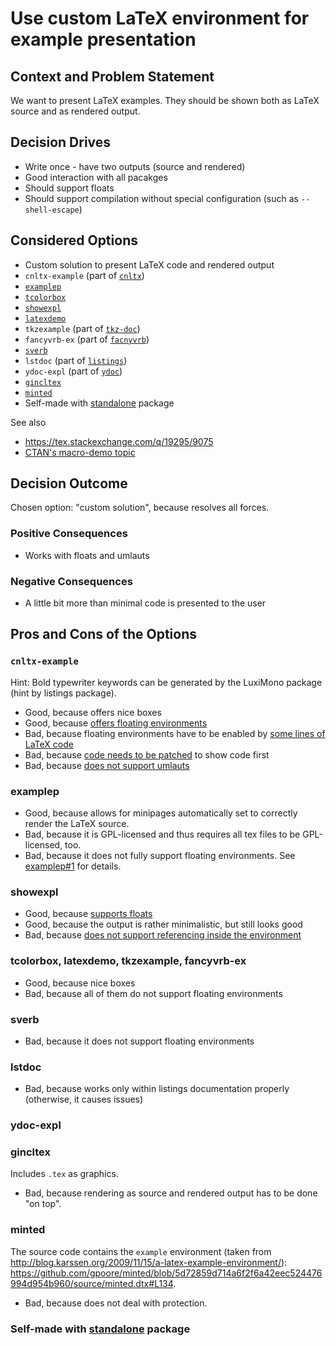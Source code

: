 # Use custom LaTeX environment for example presentation

## Context and Problem Statement

We want to present LaTeX examples.
They should be shown both as LaTeX source and as rendered output.

## Decision Drives

* Write once - have two outputs (source and rendered)
* Good interaction with all pacakges
* Should support floats
* Should support compilation without special configuration (such as `--shell-escape`)

## Considered Options

* Custom solution to present LaTeX code and rendered output
* `cnltx-example` (part of [`cnltx`](https://www.ctan.org/pkg/cnltx))
* [`examplep`](https://github.com/koppor/examplep)
* [`tcolorbox`](https://www.ctan.org/pkg/tcolorbox)
* [`showexpl`](https://ctan.org/pkg/showexpl)
* [`latexdemo`](https://ctan.org/pkg/latexdemo)
* `tkzexample` (part of [`tkz-doc`](https://ctan.org/pkg/tkz-doc))
* `fancyvrb-ex` (part of [`facnyvrb`](https://ctan.org/pkg/fancyvrb))
* [`sverb`](https://www.ctan.org/pkg/sverb)
* `lstdoc` (part of [`listings`](https://www.ctan.org/pkg/listings))
* `ydoc-expl` (part of [`ydoc`](https://www.ctan.org/pkg/ydoc))
* [`gincltex`](https://ctan.org/pkg/gincltex)
* [`minted`](https://ctan.org/pkg/minted)
* Self-made with [standalone](https://ctan.org/pkg/standalone) package

See also

* <https://tex.stackexchange.com/q/19295/9075>
* [CTAN's macro-demo topic](https://ctan.org/topic/macro-demo)

## Decision Outcome

Chosen option: "custom solution", because resolves all forces.

### Positive Consequences

* Works with floats and umlauts

### Negative Consequences

* A little bit more than minimal code is presented to the user

## Pros and Cons of the Options

### `cnltx-example`

Hint: Bold typewriter keywords can be generated by the LuxiMono package (hint by listings package).

* Good, because offers nice boxes
* Good, because [offers floating environments](https://github.com/cgnieder/cnltx/issues/4)
* Bad, because floating environments have to be enabled by [some lines of LaTeX code](https://github.com/cgnieder/cnltx/issues/4#issuecomment-625693834)
* Bad, because [code needs to be patched](https://github.com/cgnieder/cnltx/pull/7) to show code first
* Bad, because [does not support umlauts](https://github.com/cgnieder/cnltx/issues/5)

### examplep

* Good, because allows for minipages automatically set to correctly render the LaTeX source.
* Bad, because it is GPL-licensed and thus requires all tex files to be GPL-licensed, too.
* Bad, because it does not fully support floating environments. See [examplep#1](https://github.com/koppor/examplep/issues/1) for details.

### showexpl

* Good, because [supports floats](https://github.com/rolfn/showexpl/issues/1)
* Good, because the output is rather minimalistic, but still looks good
* Bad, because [does not support referencing inside the environment](https://github.com/rolfn/showexpl/issues/5)

### tcolorbox, latexdemo, tkzexample, fancyvrb-ex

* Good, because nice boxes
* Bad, because all of them do not support floating environments

### sverb

* Bad, because it does not support floating environments

### lstdoc

* Bad, because works only within listings documentation properly (otherwise, it causes issues)

### ydoc-expl

### gincltex

Includes `.tex` as graphics.

* Bad, because rendering as source and rendered output has to be done "on top".

### minted

The source code contains the `example` environment (taken from <http://blog.karssen.org/2009/11/15/a-latex-example-environment/>): <https://github.com/gpoore/minted/blob/5d72859d714a6f2f6a42eec524476994d954b960/source/minted.dtx#L134>.

* Bad, because does not deal with protection.

### Self-made with [standalone](https://ctan.org/pkg/standalone) package



<!-- markdownlint-disable-file MD013 -->
